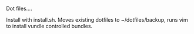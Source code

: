 Dot files....

Install with install.sh.  Moves existing dotfiles to ~/dotfiles/backup,
runs vim to install vundle controlled bundles.
